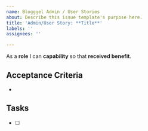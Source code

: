 ```yaml
---
name: Blogggel Admin / User Stories
about: Describe this issue template's purpose here.
title: 'Admin/User Story: **Title**'
labels: ''
assignees: ''

---
```


As a **role**
I can **capability**
so that **received benefit**.

## Acceptance Criteria 

-

## Tasks

- [ ]
